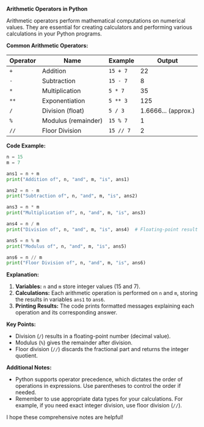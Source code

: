 
**Arithmetic Operators in Python**

Arithmetic operators perform mathematical computations on numerical values. They are essential for creating calculators and performing various calculations in your Python programs.

**Common Arithmetic Operators:**

| Operator | Name           | Example                                | Output |
|----------|----------------|------------------------------------------|---------|
| `+`      | Addition        | `15 + 7`                                 | 22     |
| `-`      | Subtraction     | `15 - 7`                                 | 8      |
| `*`      | Multiplication  | `5 * 7`                                 | 35     |
| `**`     | Exponentiation  | `5 ** 3`                                 | 125    |
| `/`      | Division (float) | `5 / 3`                                 | 1.6666... (approx.) |
| `%`      | Modulus (remainder) | `15 % 7`                                 | 1      |
| `//`     | Floor Division   | `15 // 7`                                | 2      |

**Code Example:**

```python
n = 15
m = 7

ans1 = n + m
print("Addition of", n, "and", m, "is", ans1)

ans2 = n - m
print("Subtraction of", n, "and", m, "is", ans2)

ans3 = n * m
print("Multiplication of", n, "and", m, "is", ans3)

ans4 = n / m
print("Division of", n, "and", m, "is", ans4)  # Floating-point result

ans5 = n % m
print("Modulus of", n, "and", m, "is", ans5)

ans6 = n // m
print("Floor Division of", n, "and", m, "is", ans6)
```

**Explanation:**

1. **Variables:** `n` and `m` store integer values (15 and 7).
2. **Calculations:** Each arithmetic operation is performed on `n` and `m`, storing the results in variables `ans1` to `ans6`.
3. **Printing Results:** The code prints formatted messages explaining each operation and its corresponding answer.

**Key Points:**

* Division (`/`) results in a floating-point number (decimal value).
* Modulus (`%`) gives the remainder after division.
* Floor division (`//`) discards the fractional part and returns the integer quotient.

**Additional Notes:**

* Python supports operator precedence, which dictates the order of operations in expressions. Use parentheses to control the order if needed.
* Remember to use appropriate data types for your calculations. For example, if you need exact integer division, use floor division (`//`).

I hope these comprehensive notes are helpful!
